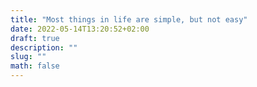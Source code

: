 ```yaml
---
title: "Most things in life are simple, but not easy"
date: 2022-05-14T13:20:52+02:00
draft: true
description: ""
slug: ""
math: false
---
```

